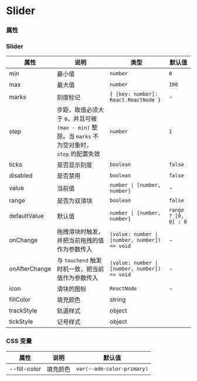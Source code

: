 # Slider

<code src="./demos/demo1.tsx"></code>

### 属性

### Slider

| 属性          | 说明                                                         | 类型                                          | 默认值               |
| ------------- | ------------------------------------------------------------ | --------------------------------------------- | -------------------- |
| min           | 最小值                                                       | `number`                                      | `0`                  |
| max           | 最大值                                                       | `number`                                      | `100`                |
| marks         | 刻度标记                                                     | `{ [key: number]: React.ReactNode }`          | -                    |
| step          | 步距，取值必须大于 `0`，并且可被 `(max - min)` 整除。当 `marks` 不为空对象时，`step` 的配置失效 | `number`                                      | `1`                  |
| ticks         | 是否显示刻度                                                 | `boolean`                                     | `false`              |
| disabled      | 是否禁用                                                     | `boolean`                                     | `false`              |
| value         | 当前值                                                       | `number \| [number, number]`                  | -                    |
| range         | 是否为双滑块                                                 | `boolean`                                     | `false`              |
| defaultValue  | 默认值                                                       | `number \| [number, number]`                  | `range ? [0, 0] : 0` |
| onChange      | 拖拽滑块时触发，并把当前拖拽的值作为参数传入                 | `(value: number \| [number, number]) => void` | -                    |
| onAfterChange | 与 `touchend` 触发时机一致，把当前值作为参数传入             | `(value: number \| [number, number]) => void` | -                    |
| icon          | 滑块的图标                                                   | `ReactNode`                                   | -                    |
| fillColor     | 填充颜色                                                     | string                                        |                      |
| trackStyle    | 轨道样式                                                     | object                                        |                      |
| tickStyle     | 记号样式                                                     | object                                        |                      |

### CSS 变量

| 属性         | 说明     | 默认值                     |
| ------------ | -------- | -------------------------- |
| --fill-color | 填充颜色 | `var(--adm-color-primary)` |
